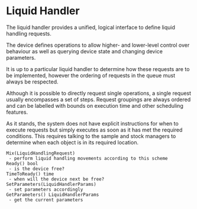 # Liquid Handler

The liquid handler provides a unified, logical interface to define liquid handling requests. 

The device defines operations to allow higher- and lower-level control over behaviour as well as querying device state and changing device parameters. 

It is up to a particular liquid handler to determine how these requests are to be implemented, however the ordering of requests in the queue must always be respected. 

Although it is possible to directly request single operations, a single request usually encompasses a set of steps. 
Request groupings are always ordered and can be labelled with bounds on execution time and other scheduling features. 

As it stands, the system does not have explicit instructions for when to execute requests but simply executes as soon as it has met the required conditions. This requires talking to the sample and stock managers to determine when each object is in its required location. 

    Mix(LiquidHandlingRequest)
     - perform liquid handling movements according to this scheme
    Ready() bool
     - is the device free?
    TimeToReady() time
     - when will the device next be free?
    SetParameters(LiquidHandlerParams)
     - set parameters accordingly
    GetParameters() LiquidHandlerParams
     - get the current parameters 


   
